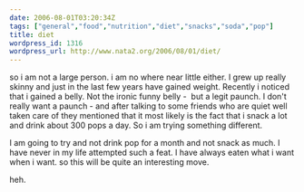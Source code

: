```yaml
---
date: 2006-08-01T03:20:34Z
tags: ["general","food","nutrition","diet","snacks","soda","pop"]
title: diet
wordpress_id: 1316
wordpress_url: http://www.nata2.org/2006/08/01/diet/
---
```


so i am not a large person. i am no where near little either. I grew up really skinny and just in the last few years have gained weight. Recently i noticed that i gained a belly. Not the ironic funny belly -  but a legit paunch. I don't really want a paunch - and after talking to some friends who are quiet well taken care of they mentioned that it most likely is the fact that i snack a lot and drink about 300 pops a day. So i am trying something different.

I am going to try and not drink pop for a month and not snack as much. I have never in my life attempted such a feat. I have always eaten what i want when i want. so this will be quite an interesting move.

heh.
